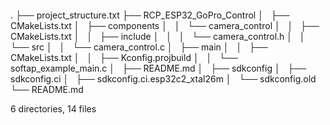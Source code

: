 ```
```
.
├── project_structure.txt
├── RCP_ESP32_GoPro_Control
│   ├── CMakeLists.txt
│   ├── components
│   │   └── camera_control
│   │       ├── CMakeLists.txt
│   │       ├── include
│   │       │   └── camera_control.h
│   │       └── src
│   │           └── camera_control.c
│   ├── main
│   │   ├── CMakeLists.txt
│   │   ├── Kconfig.projbuild
│   │   └── softap_example_main.c
│   ├── README.md
│   ├── sdkconfig
│   ├── sdkconfig.ci
│   ├── sdkconfig.ci.esp32c2_xtal26m
│   └── sdkconfig.old
└── README.md

6 directories, 14 files
```
```
